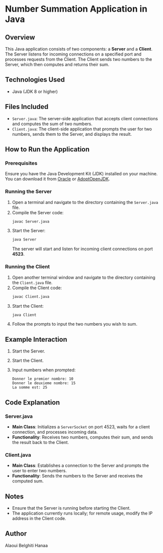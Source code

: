 # Number Summation Application in Java

## Overview
This Java application consists of two components: a **Server** and a **Client**. The Server listens for incoming connections on a specified port and processes requests from the Client. The Client sends two numbers to the Server, which then computes and returns their sum.

## Technologies Used
- Java (JDK 8 or higher)

## Files Included
- `Server.java`: The server-side application that accepts client connections and computes the sum of two numbers.
- `Client.java`: The client-side application that prompts the user for two numbers, sends them to the Server, and displays the result.

## How to Run the Application

### Prerequisites
Ensure you have the Java Development Kit (JDK) installed on your machine. You can download it from [Oracle](https://www.oracle.com/java/technologies/javase-jdk11-downloads.html) or [AdoptOpenJDK](https://adoptopenjdk.net/).

### Running the Server
1. Open a terminal and navigate to the directory containing the `Server.java` file.
2. Compile the Server code:
   ```bash
   javac Server.java
   ```
3. Start the Server:
   ```bash
   java Server
   ```
   The server will start and listen for incoming client connections on port **4523**.

### Running the Client
1. Open another terminal window and navigate to the directory containing the `Client.java` file.
2. Compile the Client code:
   ```bash
   javac Client.java
   ```
3. Start the Client:
   ```bash
   java Client
   ```
4. Follow the prompts to input the two numbers you wish to sum.

## Example Interaction
1. Start the Server.
2. Start the Client.
3. Input numbers when prompted:

   ```
   Donner le premier nombre: 10
   Donner le deuxieme nombre: 15
   La somme est: 25
   ```

## Code Explanation

### Server.java
- **Main Class**: Initializes a `ServerSocket` on port 4523, waits for a client connection, and processes incoming data.
- **Functionality**: Receives two numbers, computes their sum, and sends the result back to the Client.

### Client.java
- **Main Class**: Establishes a connection to the Server and prompts the user to enter two numbers.
- **Functionality**: Sends the numbers to the Server and receives the computed sum.

## Notes
- Ensure that the Server is running before starting the Client.
- The application currently runs locally; for remote usage, modify the IP address in the Client code.

## Author
Alaoui Belghiti Hanaa
